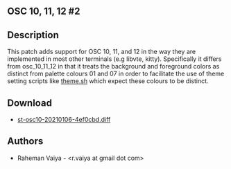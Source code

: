 OSC 10, 11, 12 #2
-----------------

Description
-----------

This patch adds support for OSC 10, 11, and 12 in the way they are implemented
in most other terminals (e.g libvte, kitty). Specifically it differs from
osc_10_11_12 in that it treats the background and foreground colors as distinct
from palette colours 01 and 07 in order to facilitate the use of theme setting
scripts like [theme.sh](https://github.com/lemnos/theme.sh) which expect these
colours to be distinct.


Download
--------
* [st-osc10-20210106-4ef0cbd.diff](st-osc10-20210106-4ef0cbd.diff)

Authors
-------
* Raheman Vaiya - <r.vaiya at gmail dot com>
